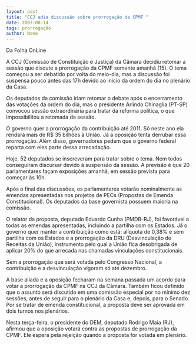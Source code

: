 ```yaml
---
layout: post
title: "CCJ adia discussão sobre prorrogação da CPMF "
date: 2007-08-14
tags: prorrogação
author: None
---
```

Da Folha OnLine 

A CCJ (Comiss&atilde;o de Constitui&ccedil;&atilde;o e Justi&ccedil;a) da C&acirc;mara decidiu retomar a sess&atilde;o que discute a prorroga&ccedil;&atilde;o da CPMF somente amanh&atilde; (15). O tema come&ccedil;ou a ser debatido por volta do meio-dia, mas a discuss&atilde;o foi suspensa pouco antes das 17h devido ao in&iacute;cio da ordem do dia no plen&aacute;rio da Casa. 

Os deputados da comiss&atilde;o iriam retomar o debate ap&oacute;s o encerramento das vota&ccedil;&otilde;es da ordem do dia, mas o presidente Arlindo Chinaglia (PT-SP) convocou sess&atilde;o extraordin&aacute;ria para tratar da reforma pol&iacute;tica, o que impossibilitou a retomada da sess&atilde;o. 

O governo quer a prorroga&ccedil;&atilde;o da contribui&ccedil;&atilde;o at&eacute; 2011. S&oacute; neste ano ela rendar&aacute; mais de R$ 35 bilh&otilde;es &agrave; Uni&atilde;o. J&aacute; a oposi&ccedil;&atilde;o tenta derrubar essa prorroga&ccedil;&atilde;o. Al&eacute;m disso, governadores pedem que o governo federal reparta com eles parte dessa arrecada&ccedil;&atilde;o. 

Hoje, 52 deputados se inscreveram para tratar sobre o tema. Nem todos conseguiram discursar devido &agrave; suspens&atilde;o da sess&atilde;o. A previs&atilde;o &eacute; que 20 parlamentares fa&ccedil;am exposi&ccedil;&otilde;es amanh&atilde;, em sess&atilde;o prevista para come&ccedil;ar &agrave;s 10h. 

Ap&oacute;s o final das discuss&otilde;es, os parlamentares votar&atilde;o nominalmente as emendas apresentadas nos projetos de PECs (Propostas de Emenda Constitucional). Os deputados da base governista possuem maioria na comiss&atilde;o. 

O relator da proposta, deputado Eduardo Cunha (PMDB-RJ), foi favor&aacute;vel a todas as emendas apresentadas, incluindo a partilha com os Estados. J&aacute; o governo quer manter a contribui&ccedil;&atilde;o como est&aacute;: al&iacute;quota de 0,38% e sem partilha com os Estados e a prorroga&ccedil;&atilde;o da DRU (Desvincula&ccedil;&atilde;o de Receitas da Uni&atilde;o), instrumento pelo qual a Uni&atilde;o fica desobrigada de aplicar 20% do que arrecada nas chamadas vincula&ccedil;&otilde;es constitucionais. 

Sem a prorroga&ccedil;&atilde;o que ser&aacute; votada pelo Congresso Nacional, a contribui&ccedil;&atilde;o e a desvincula&ccedil;&atilde;o vigoram s&oacute; at&eacute; dezembro. 

A base aliada e a oposi&ccedil;&atilde;o fecharam na semana passada um acordo para votar a prorroga&ccedil;&atilde;o da CPMF na CCJ da C&acirc;mara. Tamb&eacute;m ficou definido que o assunto ser&aacute; discutido em uma comiss&atilde;o especial por no m&iacute;nimo dez sess&otilde;es, antes de seguir para o plen&aacute;rio da Casa e, depois, para o Senado. Por se tratar de emenda constitucional, a proposta deve ser aprovada em dois turnos nos plen&aacute;rios. 

Nesta ter&ccedil;a-feira, o presidente do DEM, deputado Rodrigo Maia (RJ), afirmou que a oposi&ccedil;&atilde;o votar&aacute; contra as propostas de prorroga&ccedil;&atilde;o da CPMF. Ele espera pela rejei&ccedil;&atilde;o quando a proposta for votada em plen&aacute;rio. 